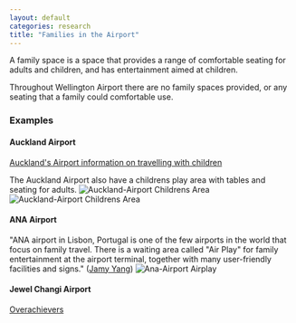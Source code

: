 ```yaml
---
layout: default
categories: research
title: "Families in the Airport"
---
```

A family space is a space that provides a range of comfortable seating for adults and children, and has entertainment aimed at children.

Throughout Wellington Airport there are no family spaces provided, or any seating that a family could comfortable use.


### Examples
#### Auckland Airport
[Auckland's Airport information on travelling with children](https://www.aucklandairport.co.nz/information/getting-ready-for-your-trip/travelling-with-children)

The Auckland Airport also have a childrens play area with tables and seating for adults.
![Auckland-Airport Childrens Area]({{site.imageurl}}/CHILDREN-02.JPG)
![Auckland-Airport Childrens Area]({{site.imageurl}}/CHILDREN-02.JPG)

#### ANA Airport
"ANA airport in Lisbon, Portugal is one of the few airports in the world that focus on family travel. There is a waiting area called "Air Play" for family entertainment at the airport terminal, together with many user-friendly facilities and signs." ([Jamy Yang](https://www.linkedin.com/pulse/top-10-civil-aviation-designs-2014-yang-design-jamy-yang/]))
![Ana-Airport Airplay]({{site.imageurl}}/CHILDREN-01.JPG)

#### Jewel Changi Airport
[Overachievers](http://www.changiairport.com/en/airport-experience/JewelChangiAirport.html)
